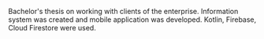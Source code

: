 Bachelor's thesis on working with clients of the enterprise. Information system was created and mobile application was developed. Kotlin, Firebase, Cloud Firestore were used.
